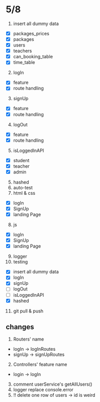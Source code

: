 # 5/8

1. insert all dummy data

-   [x] packages_prices
-   [x] packages
-   [x] users
-   [x] teachers
-   [x] can_booking_table
-   [x] time_table

2. logIn

-   [x] feature
-   [x] route handling

3. signUp

-   [x] feature
-   [x] route handling

4. logOut

-   [x] feature
-   [x] route handling

5. isLoggedInAPI

-   [x] student
-   [x] teacher
-   [x] admin

5. hashed
6. auto-test
7. html & css

-   [x] logIn
-   [x] SignUp
-   [x] landing Page

8. js

-   [x] logIn
-   [x] SignUp
-   [x] landing Page

9. logger
10. testing

-   [x] insert all dummy data
-   [x] logIn
-   [x] signUp
-   [ ] logOut
-   [ ] isLoggedInAPI
-   [x] hashed

11. git pull & push

## changes

1. Routers' name

-   logIn -> logInRoutes
-   signUp -> signUpRoutes

2. Controllers' feature name

-   login -> logIn

3. comment userService's getAllUsers()
4. logger replace console.error
5. !! delete one row of users -> id is weird
